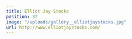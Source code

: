 ```yaml
---
title: Elliot Jay Stocks
position: 32
image: "/uploads/gallery__elliotjaystocks.jpg"
url: http://www.elliotjaystocks.com/
---
```


